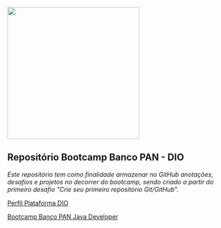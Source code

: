 <p><img src="https://hermes.digitalinnovation.one/tracks/608ecefd-1d10-42ea-9f58-3e7a4548ab3e.png" width=300px/></p>



## Repositório Bootcamp Banco PAN - DIO

*Este repositório tem como finalidade armazenar no GitHub anotações, desafios e projetos no decorrer do bootcamp, sendo criado a partir do primeiro desafio "Crie seu primeiro repositório Git/GitHub".*

[Perfil Plataforma DIO](https://web.dio.me/users/riello_programmer)

[Bootcamp Banco PAN Java Developer](https://web.dio.me/track/banco-pan-java-developer)

